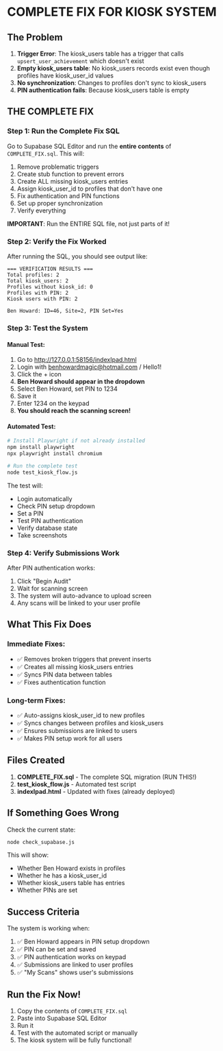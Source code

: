 # COMPLETE FIX FOR KIOSK SYSTEM

## The Problem
1. **Trigger Error**: The kiosk_users table has a trigger that calls `upsert_user_achievement` which doesn't exist
2. **Empty kiosk_users table**: No kiosk_users records exist even though profiles have kiosk_user_id values
3. **No synchronization**: Changes to profiles don't sync to kiosk_users
4. **PIN authentication fails**: Because kiosk_users table is empty

## THE COMPLETE FIX

### Step 1: Run the Complete Fix SQL

Go to Supabase SQL Editor and run the **entire contents** of `COMPLETE_FIX.sql`. This will:

1. Remove problematic triggers
2. Create stub function to prevent errors
3. Create ALL missing kiosk_users entries
4. Assign kiosk_user_id to profiles that don't have one
5. Fix authentication and PIN functions
6. Set up proper synchronization
7. Verify everything

**IMPORTANT**: Run the ENTIRE SQL file, not just parts of it!

### Step 2: Verify the Fix Worked

After running the SQL, you should see output like:
```
=== VERIFICATION RESULTS ===
Total profiles: 2
Total kiosk_users: 2
Profiles without kiosk_id: 0
Profiles with PIN: 2
Kiosk users with PIN: 2

Ben Howard: ID=46, Site=2, PIN Set=Yes
```

### Step 3: Test the System

#### Manual Test:
1. Go to http://127.0.0.1:58156/indexIpad.html
2. Login with benhowardmagic@hotmail.com / Hello1!
3. Click the + icon
4. **Ben Howard should appear in the dropdown**
5. Select Ben Howard, set PIN to 1234
6. Save it
7. Enter 1234 on the keypad
8. **You should reach the scanning screen!**

#### Automated Test:
```bash
# Install Playwright if not already installed
npm install playwright
npx playwright install chromium

# Run the complete test
node test_kiosk_flow.js
```

The test will:
- Login automatically
- Check PIN setup dropdown
- Set a PIN
- Test PIN authentication
- Verify database state
- Take screenshots

### Step 4: Verify Submissions Work

After PIN authentication works:
1. Click "Begin Audit"
2. Wait for scanning screen
3. The system will auto-advance to upload screen
4. Any scans will be linked to your user profile

## What This Fix Does

### Immediate Fixes:
- ✅ Removes broken triggers that prevent inserts
- ✅ Creates all missing kiosk_users entries
- ✅ Syncs PIN data between tables
- ✅ Fixes authentication function

### Long-term Fixes:
- ✅ Auto-assigns kiosk_user_id to new profiles
- ✅ Syncs changes between profiles and kiosk_users
- ✅ Ensures submissions are linked to users
- ✅ Makes PIN setup work for all users

## Files Created

1. **COMPLETE_FIX.sql** - The complete SQL migration (RUN THIS!)
2. **test_kiosk_flow.js** - Automated test script
3. **indexIpad.html** - Updated with fixes (already deployed)

## If Something Goes Wrong

Check the current state:
```bash
node check_supabase.js
```

This will show:
- Whether Ben Howard exists in profiles
- Whether he has a kiosk_user_id
- Whether kiosk_users table has entries
- Whether PINs are set

## Success Criteria

The system is working when:
1. ✅ Ben Howard appears in PIN setup dropdown
2. ✅ PIN can be set and saved
3. ✅ PIN authentication works on keypad
4. ✅ Submissions are linked to user profiles
5. ✅ "My Scans" shows user's submissions

## Run the Fix Now!

1. Copy the contents of `COMPLETE_FIX.sql`
2. Paste into Supabase SQL Editor
3. Run it
4. Test with the automated script or manually
5. The kiosk system will be fully functional!